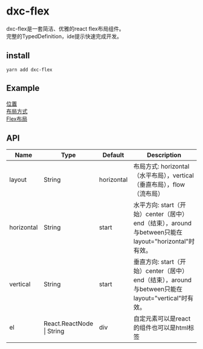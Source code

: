 # dxc-flex
dxc-flex是一套简洁、优雅的react flex布局组件。  
完整的TypedDefinition，ide提示快速完成开发。
## install

```
yarn add dxc-flex
```
## Example
[位置](http://www.dxcweb.com/api/dxc-flex/examples/simple.html)  
[布局方式](http://www.dxcweb.com/api/dxc-flex/examples/layout.html)  
[Flex布局](http://www.dxcweb.com/api/dxc-flex/examples/flex.html)  

## API
<table class="table table-bordered table-striped">
        <thead>
          <tr>
            <th style="width: 100px;">Name</th>
            <th style="width: 210px;">Type</th>
            <th>Default</th>
            <th>Description</th>
          </tr>
        </thead>
        <tbody>
          <tr>
            <td>layout</td>
            <td>String</td>
            <td>horizontal</td>
            <td>布局方式: horizontal（水平布局），vertical（垂直布局），flow（流布局）</td>
          </tr>
          <tr>
            <td>horizontal</td>
            <td>String</td>
            <td>start</td>
            <td>水平方向: start（开始）center（居中）end（结束），around与between只能在 layout="horizontal"时有效。</td>
          </tr>
          <tr>
            <td>vertical</td>
            <td>String</td>
            <td>start</td>
            <td>垂直方向: start（开始）center（居中）end（结束），around与between只能在 layout="vertical"时有效。</td>
          </tr>
          <tr>
            <td>el</td>
            <td>React.ReactNode | String</td>
            <td>div</td>
            <td>自定元素可以是react的组件也可以是html标签</td>
          </tr>
        </tbody>
      </table>

